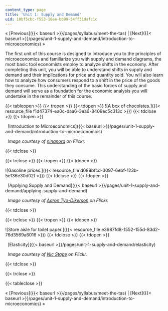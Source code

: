 ```yaml
---
content_type: page
title: 'Unit 1: Supply and Demand'
uid: 10bf5cbc-f553-18ee-b099-54ff31dafc1c
---
```


« [Previous]({{< baseurl >}}/pages/syllabus/meet-the-tas) | [Next]({{< baseurl >}}/pages/unit-1-supply-and-demand/introduction-to-microeconomics) »

The first unit of this course is designed to introduce you to the principles of microeconomics and familiarize you with supply and demand diagrams, the most basic tool economists employ to analyze shifts in the economy. After completing this unit, you will be able to understand shifts in supply and demand and their implications for price and quantity sold. You will also learn how to analyze how consumers respond to a shift in the price of the goods they consume. This understanding of the basic forces of supply and demand will serve as a foundation for the economic analysis you will undertake in the remainder of this course.

{{< tableopen >}}
{{< tropen >}}
{{< tdopen >}}
![A box of chocolates.]({{< resource_file f1d47374-ea0c-daa6-3ea6-8409ec5c313c >}})
{{< tdclose >}}
{{< tdopen >}}


  [Introduction to Microeconomics]({{< baseurl >}}/pages/unit-1-supply-and-demand/introduction-to-microeconomics)

  _Image courtesy of_ [_ninanord_](http://www.flickr.com/photos/ninsvims/3264175368/) _on Flickr._


{{< tdclose >}}

{{< trclose >}}
{{< tropen >}}
{{< tdopen >}}
  
![Gasoline prices.]({{< resource_file d089bfcd-3097-6ebf-123b-5e136e30d02f >}})
{{< tdclose >}}
{{< tdopen >}}


  [Applying Supply and Demand]({{< baseurl >}}/pages/unit-1-supply-and-demand/applying-supply-and-demand)

  _Image courtesy of_ [_Aaron Tyo-Dikerson_](http://www.flickr.com/photos/tyodickerson/39826870/) _on Flickr._


{{< tdclose >}}

{{< trclose >}}
{{< tropen >}}
{{< tdopen >}}
  
![Store aisle for toilet paper.]({{< resource_file e3987fd8-1552-155d-83d2-76d3569a6016 >}})
{{< tdclose >}}
{{< tdopen >}}


  [Elasticity]({{< baseurl >}}/pages/unit-1-supply-and-demand/elasticity)

  _Image courtesy of_ [_Nic Stage_](http://www.flickr.com/photos/nic-stage/4321461836/in/photostream/) _on Flickr._


{{< tdclose >}}

{{< trclose >}}

{{< tableclose >}}

« [Previous]({{< baseurl >}}/pages/syllabus/meet-the-tas) | [Next]({{< baseurl >}}/pages/unit-1-supply-and-demand/introduction-to-microeconomics) »